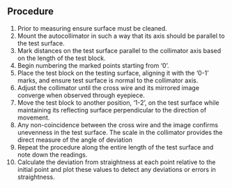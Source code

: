 ## Procedure


<!-- <div align="center">
<img class="img-fluid"  src="./images/conn.png" alt=""><br> 
Figure 1. Gear tooth vernier caliper with spur gear          
</div> -->


1.	Prior to measuring ensure surface must be cleaned.
2.	Mount the autocollimator in such a way that its axis should be parallel to the test surface.
3.	Mark distances on the test surface parallel to the collimator axis based on the length of the test block.
4.	Begin numbering the marked points starting from ‘0’.
5.	Place the test block on the testing surface, aligning it with the ‘0-1’ marks, and ensure test surface is normal  to the collimator axis.
6.	Adjust the collimator until the cross wire and its mirrored image converge when observed through eyepiece.
7.	Move the test block to another position, ‘1-2’, on the test surface while maintaining its reflecting surface perpendicular to the direction of movement.
8.	Any non-coincidence between the cross wire and the image confirms unevenness in the test surface. The scale in the collimator provides the direct measure of the angle of deviation 
9.	Repeat the procedure along the entire length of the test surface and note down the readings.
10.	 Calculate the deviation from straightness  at each point relative to the initial point and plot these values to detect any deviations or errors in straightness.

